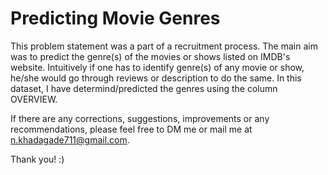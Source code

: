 # Predicting Movie Genres

This problem statement was a part of a recruitment process. The main aim was to predict the genre(s) of the movies or shows listed on IMDB's website. 
Intuitively if one has to identify genre(s) of any movie or show, he/she would go through reviews or description to do the same. In this dataset, I have determind/predicted the genres using the column OVERVIEW. 

If there are any corrections, suggestions, improvements or any recommendations, please feel free to DM me or mail me at n.khadagade711@gmail.com.

Thank you! :)
